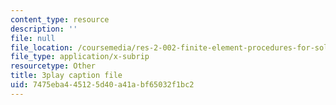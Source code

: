 ```yaml
---
content_type: resource
description: ''
file: null
file_location: /coursemedia/res-2-002-finite-element-procedures-for-solids-and-structures-spring-2010/7475eba445125d40a41abf65032f1bc2_Tf0FDnIUHCI.vtt
file_type: application/x-subrip
resourcetype: Other
title: 3play caption file
uid: 7475eba4-4512-5d40-a41a-bf65032f1bc2
---
```

